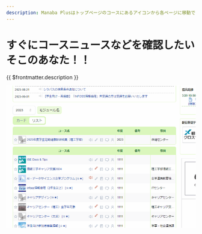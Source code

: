 ```yaml
---
description: Manaba Plusはトップページのコースにあるアイコンから各ページに移動できるようにします！！
---
```


# すぐにコースニュースなどを確認したいそこのあなた！！

{{ $frontmatter.description }}

![](./course-status.gif)
